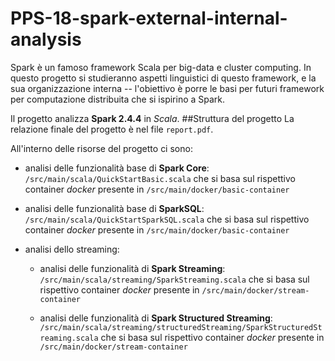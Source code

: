 # PPS-18-spark-external-internal-analysis
Spark è un famoso framework Scala per big-data e cluster computing. In questo progetto si studieranno aspetti linguistici di questo framework, e la sua organizzazione interna -- l'obiettivo è porre le basi per futuri framework per computazione distribuita che si ispirino a Spark.

Il progetto analizza __Spark 2.4.4__ in *Scala*.
##Struttura del progetto
La relazione finale del progetto è nel file `report.pdf`.

All'interno delle risorse del progetto ci sono:

- analisi delle funzionalità base di __Spark Core__: `/src/main/scala/QuickStartBasic.scala` 
che si basa sul rispettivo container _docker_ presente in
`/src/main/docker/basic-container`

- analisi delle funzionalità base di __SparkSQL__: `/src/main/scala/QuickStartSparkSQL.scala` 
che si basa sul rispettivo container _docker_ presente in
`/src/main/docker/basic-container`

- analisi dello streaming:

    * analisi delle funzionalità di __Spark Streaming__: 
    `/src/main/scala/streaming/SparkStreaming.scala` che si basa sul rispettivo
    container _docker_ presente in `/src/main/docker/stream-container`
   
    * analisi delle funzionalità di __Spark Structured Streaming__: 
    `/src/main/scala/streaming/structuredStreaming/SparkStructuredStreaming.scala` che si basa sul rispettivo
     container _docker_ presente in `/src/main/docker/stream-container`